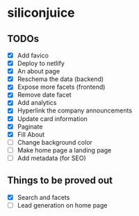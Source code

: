 # siliconjuice

## TODOs

- [x] Add favico
- [x] Deploy to netlify
- [x] An about page
- [x] Reschema the data (backend)
- [x] Expose more facets (frontend)
- [x] Remove date facet
- [x] Add analytics
- [x] Hyperlink the company announcements
- [x] Update card information
- [x] Paginate
- [x] Fill About
- [ ] Change background color
- [ ] Make home page a landing page
- [ ] Add metadata (for SEO)

## Things to be proved out

- [x] Search and facets
- [ ] Lead generation on home page
